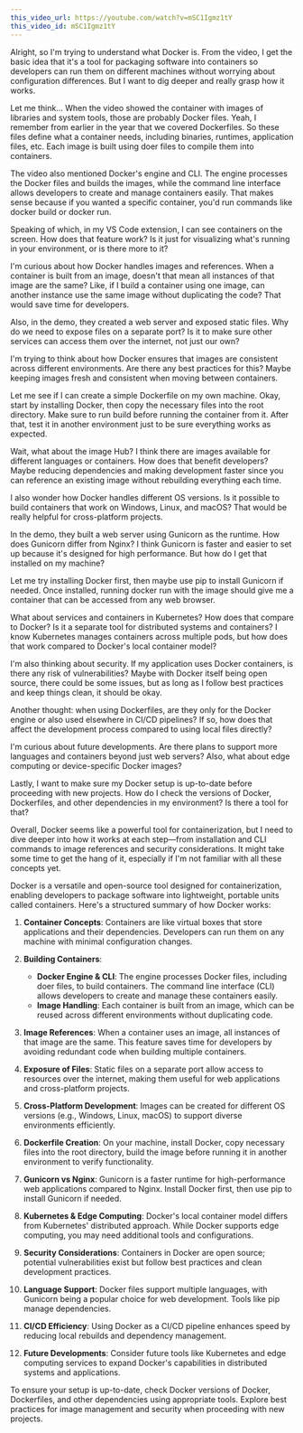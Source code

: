 ```yaml
---
this_video_url: https://youtube.com/watch?v=mSC1Igmz1tY
this_video_id: mSC1Igmz1tY
---
```

<think>
Alright, so I'm trying to understand what Docker is. From the video, I get the basic idea that it's a tool for packaging software into containers so developers can run them on different machines without worrying about configuration differences. But I want to dig deeper and really grasp how it works.

Let me think... When the video showed the container with images of libraries and system tools, those are probably Docker files. Yeah, I remember from earlier in the year that we covered Dockerfiles. So these files define what a container needs, including binaries, runtimes, application files, etc. Each image is built using doer files to compile them into containers.

The video also mentioned Docker's engine and CLI. The engine processes the Docker files and builds the images, while the command line interface allows developers to create and manage containers easily. That makes sense because if you wanted a specific container, you'd run commands like docker build or docker run.

Speaking of which, in my VS Code extension, I can see containers on the screen. How does that feature work? Is it just for visualizing what's running in your environment, or is there more to it?

I'm curious about how Docker handles images and references. When a container is built from an image, doesn't that mean all instances of that image are the same? Like, if I build a container using one image, can another instance use the same image without duplicating the code? That would save time for developers.

Also, in the demo, they created a web server and exposed static files. Why do we need to expose files on a separate port? Is it to make sure other services can access them over the internet, not just our own?

I'm trying to think about how Docker ensures that images are consistent across different environments. Are there any best practices for this? Maybe keeping images fresh and consistent when moving between containers.

Let me see if I can create a simple Dockerfile on my own machine. Okay, start by installing Docker, then copy the necessary files into the root directory. Make sure to run build before running the container from it. After that, test it in another environment just to be sure everything works as expected.

Wait, what about the image Hub? I think there are images available for different languages or containers. How does that benefit developers? Maybe reducing dependencies and making development faster since you can reference an existing image without rebuilding everything each time.

I also wonder how Docker handles different OS versions. Is it possible to build containers that work on Windows, Linux, and macOS? That would be really helpful for cross-platform projects.

In the demo, they built a web server using Gunicorn as the runtime. How does Gunicorn differ from Nginx? I think Gunicorn is faster and easier to set up because it's designed for high performance. But how do I get that installed on my machine?

Let me try installing Docker first, then maybe use pip to install Gunicorn if needed. Once installed, running docker run with the image should give me a container that can be accessed from any web browser.

What about services and containers in Kubernetes? How does that compare to Docker? Is it a separate tool for distributed systems and containers? I know Kubernetes manages containers across multiple pods, but how does that work compared to Docker's local container model?

I'm also thinking about security. If my application uses Docker containers, is there any risk of vulnerabilities? Maybe with Docker itself being open source, there could be some issues, but as long as I follow best practices and keep things clean, it should be okay.

Another thought: when using Dockerfiles, are they only for the Docker engine or also used elsewhere in CI/CD pipelines? If so, how does that affect the development process compared to using local files directly?

I'm curious about future developments. Are there plans to support more languages and containers beyond just web servers? Also, what about edge computing or device-specific Docker images?

Lastly, I want to make sure my Docker setup is up-to-date before proceeding with new projects. How do I check the versions of Docker, Dockerfiles, and other dependencies in my environment? Is there a tool for that?

Overall, Docker seems like a powerful tool for containerization, but I need to dive deeper into how it works at each step—from installation and CLI commands to image references and security considerations. It might take some time to get the hang of it, especially if I'm not familiar with all these concepts yet.
</think>

Docker is a versatile and open-source tool designed for containerization, enabling developers to package software into lightweight, portable units called containers. Here's a structured summary of how Docker works:

1. **Container Concepts**: Containers are like virtual boxes that store applications and their dependencies. Developers can run them on any machine with minimal configuration changes.

2. **Building Containers**:
   - **Docker Engine & CLI**: The engine processes Docker files, including doer files, to build containers. The command line interface (CLI) allows developers to create and manage these containers easily.
   - **Image Handling**: Each container is built from an image, which can be reused across different environments without duplicating code.

3. **Image References**: When a container uses an image, all instances of that image are the same. This feature saves time for developers by avoiding redundant code when building multiple containers.

4. **Exposure of Files**: Static files on a separate port allow access to resources over the internet, making them useful for web applications and cross-platform projects.

5. **Cross-Platform Development**: Images can be created for different OS versions (e.g., Windows, Linux, macOS) to support diverse environments efficiently.

6. **Dockerfile Creation**: On your machine, install Docker, copy necessary files into the root directory, build the image before running it in another environment to verify functionality.

7. **Gunicorn vs Nginx**: Gunicorn is a faster runtime for high-performance web applications compared to Nginx. Install Docker first, then use pip to install Gunicorn if needed.

8. **Kubernetes & Edge Computing**: Docker's local container model differs from Kubernetes' distributed approach. While Docker supports edge computing, you may need additional tools and configurations.

9. **Security Considerations**: Containers in Docker are open source; potential vulnerabilities exist but follow best practices and clean development practices.

10. **Language Support**: Docker files support multiple languages, with Gunicorn being a popular choice for web development. Tools like pip manage dependencies.

11. **CI/CD Efficiency**: Using Docker as a CI/CD pipeline enhances speed by reducing local rebuilds and dependency management.

12. **Future Developments**: Consider future tools like Kubernetes and edge computing services to expand Docker's capabilities in distributed systems and applications.

To ensure your setup is up-to-date, check Docker versions of Docker, Dockerfiles, and other dependencies using appropriate tools. Explore best practices for image management and security when proceeding with new projects.

